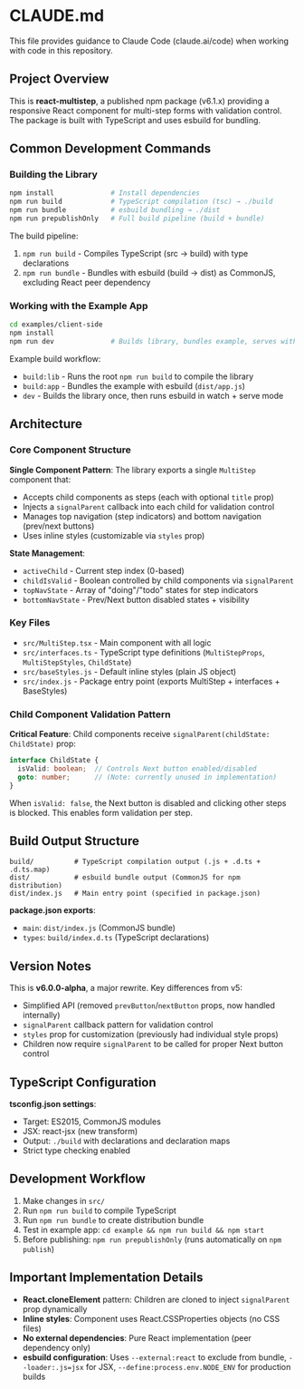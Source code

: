 # CLAUDE.md

This file provides guidance to Claude Code (claude.ai/code) when working with code in this repository.

## Project Overview

This is **react-multistep**, a published npm package (v6.1.x) providing a responsive React component for multi-step forms with validation control. The package is built with TypeScript and uses esbuild for bundling.

## Common Development Commands

### Building the Library
```bash
npm install              # Install dependencies
npm run build            # TypeScript compilation (tsc) → ./build
npm run bundle           # esbuild bundling → ./dist
npm run prepublishOnly   # Full build pipeline (build + bundle)
```

The build pipeline:
1. `npm run build` - Compiles TypeScript (src → build) with type declarations
2. `npm run bundle` - Bundles with esbuild (build → dist) as CommonJS, excluding React peer dependency

### Working with the Example App
```bash
cd examples/client-side
npm install
npm run dev              # Builds library, bundles example, serves with esbuild
```

Example build workflow:
- `build:lib` - Runs the root `npm run build` to compile the library
- `build:app` - Bundles the example with esbuild (`dist/app.js`)
- `dev` - Builds the library once, then runs esbuild in watch + serve mode

## Architecture

### Core Component Structure

**Single Component Pattern**: The library exports a single `MultiStep` component that:
- Accepts child components as steps (each with optional `title` prop)
- Injects a `signalParent` callback into each child for validation control
- Manages top navigation (step indicators) and bottom navigation (prev/next buttons)
- Uses inline styles (customizable via `styles` prop)

**State Management**:
- `activeChild` - Current step index (0-based)
- `childIsValid` - Boolean controlled by child components via `signalParent`
- `topNavState` - Array of "doing"/"todo" states for step indicators
- `bottomNavState` - Prev/Next button disabled states + visibility

### Key Files

- `src/MultiStep.tsx` - Main component with all logic
- `src/interfaces.ts` - TypeScript type definitions (`MultiStepProps`, `MultiStepStyles`, `ChildState`)
- `src/baseStyles.js` - Default inline styles (plain JS object)
- `src/index.js` - Package entry point (exports MultiStep + interfaces + BaseStyles)

### Child Component Validation Pattern

**Critical Feature**: Child components receive `signalParent(childState: ChildState)` prop:
```typescript
interface ChildState {
  isValid: boolean;  // Controls Next button enabled/disabled
  goto: number;      // (Note: currently unused in implementation)
}
```

When `isValid: false`, the Next button is disabled and clicking other steps is blocked. This enables form validation per step.

## Build Output Structure

```
build/          # TypeScript compilation output (.js + .d.ts + .d.ts.map)
dist/           # esbuild bundle output (CommonJS for npm distribution)
dist/index.js   # Main entry point (specified in package.json)
```

**package.json exports**:
- `main`: `dist/index.js` (CommonJS bundle)
- `types`: `build/index.d.ts` (TypeScript declarations)

## Version Notes

This is **v6.0.0-alpha**, a major rewrite. Key differences from v5:
- Simplified API (removed `prevButton`/`nextButton` props, now handled internally)
- `signalParent` callback pattern for validation control
- `styles` prop for customization (previously had individual style props)
- Children now require `signalParent` to be called for proper Next button control

## TypeScript Configuration

**tsconfig.json settings**:
- Target: ES2015, CommonJS modules
- JSX: react-jsx (new transform)
- Output: `./build` with declarations and declaration maps
- Strict type checking enabled

## Development Workflow

1. Make changes in `src/`
2. Run `npm run build` to compile TypeScript
3. Run `npm run bundle` to create distribution bundle
4. Test in example app: `cd example && npm run build && npm start`
5. Before publishing: `npm run prepublishOnly` (runs automatically on `npm publish`)

## Important Implementation Details

- **React.cloneElement** pattern: Children are cloned to inject `signalParent` prop dynamically
- **Inline styles**: Component uses React.CSSProperties objects (no CSS files)
- **No external dependencies**: Pure React implementation (peer dependency only)
- **esbuild configuration**: Uses `--external:react` to exclude from bundle, `--loader:.js=jsx` for JSX, `--define:process.env.NODE_ENV` for production builds

